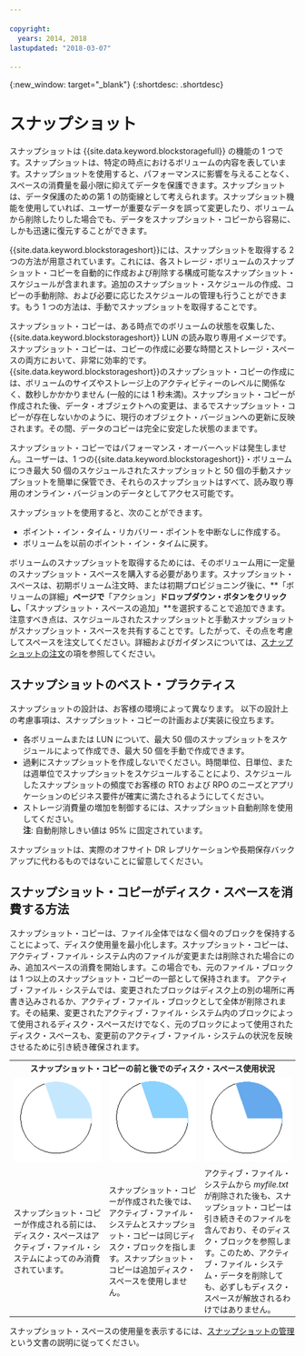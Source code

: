 ```yaml
---

copyright:
  years: 2014, 2018
lastupdated: "2018-03-07"

---
```

{:new_window: target="_blank"}
{:shortdesc: .shortdesc}

# スナップショット

スナップショットは {{site.data.keyword.blockstoragefull}} の機能の 1 つです。スナップショットは、特定の時点におけるボリュームの内容を表しています。スナップショットを使用すると、パフォーマンスに影響を与えることなく、スペースの消費量を最小限に抑えてデータを保護できます。スナップショットは、データ保護のための第 1 の防衛線として考えられます。スナップショット機能を使用していれば、ユーザーが重要なデータを誤って変更したり、ボリュームから削除したりした場合でも、データをスナップショット・コピーから容易に、しかも迅速に復元することができます。

{{site.data.keyword.blockstorageshort}}には、スナップショットを取得する 2 つの方法が用意されています。これには、各ストレージ・ボリュームのスナップショット・コピーを自動的に作成および削除する構成可能なスナップショット・スケジュールが含まれます。追加のスナップショット・スケジュールの作成、コピーの手動削除、および必要に応じたスケジュールの管理も行うことができます。もう 1 つの方法は、手動でスナップショットを取得することです。

スナップショット・コピーは、ある時点でのボリュームの状態を収集した、{{site.data.keyword.blockstorageshort}} LUN の読み取り専用イメージです。スナップショット・コピーは、コピーの作成に必要な時間とストレージ・スペースの両方において、非常に効率的です。{{site.data.keyword.blockstorageshort}}のスナップショット・コピーの作成には、ボリュームのサイズやストレージ上のアクティビティーのレベルに関係なく、数秒しかかかりません (一般的には 1 秒未満)。スナップショット・コピーが作成された後、データ・オブジェクトへの変更は、まるでスナップショット・コピーが存在しないかのように、現行のオブジェクト・バージョンへの更新に反映されます。その間、データのコピーは完全に安定した状態のままです。 

スナップショット・コピーではパフォーマンス・オーバーヘッドは発生しません。ユーザーは、1 つの{{site.data.keyword.blockstorageshort}}・ボリュームにつき最大 50 個のスケジュールされたスナップショットと 50 個の手動スナップショットを簡単に保管でき、それらのスナップショットはすべて、読み取り専用のオンライン・バージョンのデータとしてアクセス可能です。


スナップショットを使用すると、次のことができます。

- ポイント・イン・タイム・リカバリー・ポイントを中断なしに作成する。
- ボリュームを以前のポイント・イン・タイムに戻す。

ボリュームのスナップショットを取得するためには、そのボリューム用に一定量のスナップショット・スペースを購入する必要があります。スナップショット・スペースは、初期ボリューム注文時、または初期プロビジョニング後に、**「ボリュームの詳細」**ページで**「アクション」**ドロップダウン・ボタンをクリックし、**「スナップショット・スペースの追加」**を選択することで追加できます。注意すべき点は、スケジュールされたスナップショットと手動スナップショットがスナップショット・スペースを共有することです。したがって、その点を考慮してスペースを注文してください。詳細およびガイダンスについては、[スナップショットの注文](ordering-snapshots.html)の項を参照してください。

## スナップショットのベスト・プラクティス

スナップショットの設計は、お客様の環境によって異なります。 以下の設計上の考慮事項は、スナップショット・コピーの計画および実装に役立ちます。 
- 	各ボリュームまたは LUN について、最大 50 個のスナップショットをスケジュールによって作成でき、最大 50 個を手動で作成できます。 
- 	過剰にスナップショットを作成しないでください。時間単位、日単位、または週単位でスナップショットをスケジュールすることにより、スケジュールしたスナップショットの頻度でお客様の RTO および RPO のニーズとアプリケーションのビジネス要件が確実に満たされるようにしてください。 
- 	ストレージ消費量の増加を制御するには、スナップショット自動削除を使用してください。<br/>
    **注**: 自動削除しきい値は 95% に固定されています。
    
スナップショットは、実際のオフサイト DR レプリケーションや長期保存バックアップに代わるものではないことに留意してください。
    
## スナップショット・コピーがディスク・スペースを消費する方法

スナップショット・コピーは、ファイル全体ではなく個々のブロックを保持することによって、ディスク使用量を最小化します。スナップショット・コピーは、アクティブ・ファイル・システム内のファイルが変更または削除された場合にのみ、追加スペースの消費を開始します。この場合でも、元のファイル・ブロックは 1 つ以上のスナップショット・コピーの一部として保持されます。
アクティブ・ファイル・システムでは、変更されたブロックはディスク上の別の場所に再書き込みされるか、アクティブ・ファイル・ブロックとして全体が削除されます。その結果、変更されたアクティブ・ファイル・システム内のブロックによって使用されるディスク・スペースだけでなく、元のブロックによって使用されたディスク・スペースも、変更前のアクティブ・ファイル・システムの状況を反映させるために引き続き確保されます。

<table>
    <colgroup>
      <col style="width: 33.3%;"/>
      <col style="width: 33.3%;"/>
      <col style="width: 33.3%;"/>
    </colgroup>
    <tbody>
      <tr>
        <th colspan="3" style="border: 0.0px;text-align: center;">スナップショット・コピーの前と後でのディスク・スペース使用状況</th>
     </tr><tr>
        <td style="border: 0.0px;text-align: center;"><img src="/images/bfcircle1.png" alt="スナップショット・コピー前"></td>
        <td style="border: 0.0px;text-align: center;"><img src="/images/bfcircle3.png" alt="スナップショット・コピー後"></td>
        <td style="border: 0.0px;text-align: center;"><img src="/images/bfcircle2.png" alt="スナップショット・コピー後の変更"></td>
     </tr><tr>
        <td style="border: 0.0px;">スナップショット・コピーが作成される前には、ディスク・スペースはアクティブ・ファイル・システムによってのみ消費されています。</td>
        <td style="border: 0.0px;">スナップショット・コピーが作成された後では、アクティブ・ファイル・システムとスナップショット・コピーは同じディスク・ブロックを指します。スナップショット・コピーは追加ディスク・スペースを使用しません。</td>
        <td style="border: 0.0px;">アクティブ・ファイル・システムから <i>myfile.txt</i> が削除された後も、スナップショット・コピーは引き続きそのファイルを含んでおり、そのディスク・ブロックを参照します。このため、アクティブ・ファイル・システム・データを削除しても、必ずしもディスク・スペースが解放されるわけではありません。</td>
      </tr>
    </tbody>
</table>

スナップショット・スペースの使用量を表示するには、[スナップショットの管理](working-with-snapshots.html)という文書の説明に従ってください。






